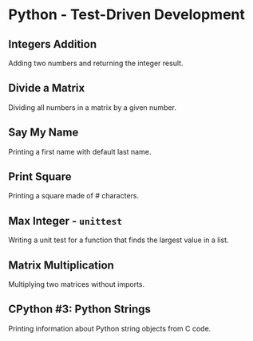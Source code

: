 # Python - Test-Driven Development

## Integers Addition
Adding two numbers and returning the integer result.

## Divide a Matrix
Dividing all numbers in a matrix by a given number.

## Say My Name
Printing a first name with default last name.

## Print Square
Printing a square made of # characters.

## Max Integer - `unittest`
Writing a unit test for a function that finds the largest value in a list.

## Matrix Multiplication
Multiplying two matrices without imports.

## CPython #3: Python Strings
Printing information about Python string objects from C code.
